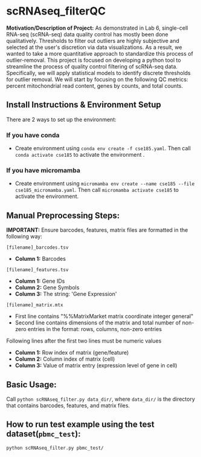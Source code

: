# scRNAseq_filterQC

**Motivation/Description of Project:** As demonstrated in Lab 6, single-cell RNA-seq (scRNA-seq) data quality control has mostly been done qualitatively. Thresholds to filter out outliers are highly subjective and selected at the user's discretion via data visualizations. As a result, we wanted to take a more quantitative approach to standardize this process of outlier-removal. This project is focused on developing a python tool to streamline the process of quality control filtering of scRNA-seq data. Specifically, we will apply statistical models to identify discrete thresholds for outlier removal. We will start by focusing on the following QC metrics: percent mitochondrial read content, genes by counts, and total counts. 

## Install Instructions & Environment Setup
There are 2 ways to set up the environment: 
### If you have conda 
 - Create environment using `conda env create -f cse185.yaml`. Then call `conda activate cse185` to activate the environment .
### If you have micromamba
 - Create environment using `micromamba env create --name cse185 --file cse185_micromamba.yaml`. Then call `micromamba activate cse185` to activate the environment.

## Manual Preprocessing Steps:
**IMPORTANT:** Ensure barcodes, features, matrix files are formatted in the following way:

`[filename]_barcodes.tsv`
 - **Column 1:** Barcodes

`[filename]_features.tsv`
 - **Column 1:** Gene IDs
 - **Column 2:** Gene Symbols
 - **Column 3:** The string: 'Gene Expression'

`[filename]_matrix.mtx`
- First line contains "%%MatrixMarket matrix coordinate integer general"
- Second line contains dimensions of the matrix and total number of non-zero entries in the format: rows, columns, non-zero entries

Following lines after the first two lines must be numeric values
 - **Column 1:** Row index of matrix (gene/feature)
 - **Column 2:** Column index of matrix (cell)
 - **Column 3:** Value of matrix entry (expression level of gene in cell)

## Basic Usage:
Call `python scRNAseq_filter.py data_dir/`, where `data_dir/` is the directory that contains barcodes, features, and matrix files. 

## How to run test example using the test dataset(`pbmc_test`):
`python scRNAseq_filter.py pbmc_test/`
